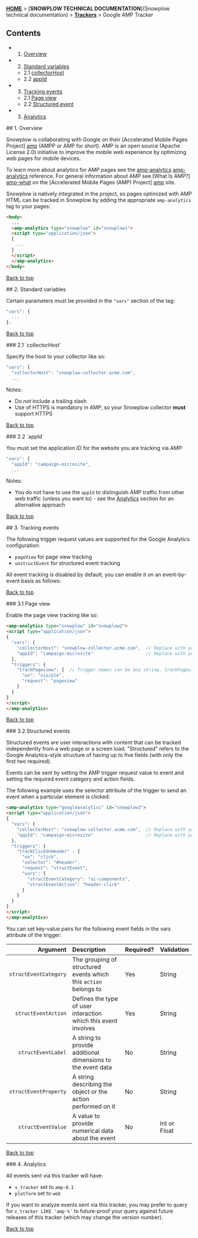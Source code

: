 <a name="top" />

[**HOME**](Home) > [**SNOWPLOW TECHNICAL DOCUMENTATION**](Snowplow technical documentation) > [**Trackers**](trackers) > Google AMP Tracker

## Contents

- 1. [Overview](#overview)  
- 2. [Standard variables](#vars)  
  - 2.1 [collectorHost](#collectorHost)  
  - 2.2 [appId](#appId)  
- 3. [Tracking events](#events)  
  - 2.1 [Page view](#pageView)  
  - 2.2 [Structured event](#structEvent)  
- 3. [Analytics](#analytics)  

<a name="overview" />
## 1. Overview

Snowplow is collaborating with Google on their [Accelerated Mobile Pages Project] [amp] (AMPP or AMP for short). AMP is an open source (Apache License 2.0) initiative to improve the mobile web experience by optimizing web pages for mobile devices.

To learn more about analytics for AMP pages see the [amp-analytics] [amp-analytics] reference. For general information about AMP see [What Is AMP?] [amp-what] on the [Accelerated Mobile Pages (AMP) Project] [amp] site.

Snowplow is natively integrated in the project, so pages optimized with AMP HTML can be tracked in Snowplow by adding the appropriate `amp-analytics` tag to your pages:

```html
<body>
  ...
  <amp-analytics type="snowplow" id="snowplow1">
  <script type="application/json">
  {
    ...
  }
  </script>
  </amp-analytics>
</body>
```

[Back to top](#top)

<a name="vars" />
## 2. Standard variables

Certain parameters must be provided in the `"vars"` section of the tag:

```javascript
"vars": {
  ...
},
```

[Back to top](#top)

<a name="collectorHost" />
### 2.1 `collectorHost`

Specify the host to your collector like so:

```javascript
"vars": {
  "collectorHost": "snowplow-collector.acme.com",
  ...
```

Notes:

* Do *not* include a trailing slash
* Use of HTTPS is mandatory in AMP, so your Snowplow collector **must** support HTTPS

[Back to top](#top)

<a name="appId" />
### 2.2 `appId`

You must set the application ID for the website you are tracking via AMP:

```javascript
"vars": {
  "appId": "campaign-microsite",
  ...
```

Notes:

* You do not have to use the `appId` to distinguish AMP traffic from other web traffic (unless you want to) - see the [Analytics](#analytics) section for an alternative approach

[Back to top](#top)

<a name="events" />
## 3. Tracking events

The following trigger request values are supported for the Google Analytics configuration:

 * `pageView` for page view tracking
 * `unstructEvent` for structured event tracking

All event tracking is disabled by default; you can enable it on an event-by-event basis as follows:

[Back to top](#top)

<a name="pageView" />
### 3.1 Page view

Enable the page view tracking like so:

```html
<amp-analytics type="snowplow" id="snowplow2">
<script type="application/json">
{
  "vars": {
    "collectorHost": "snowplow-collector.acme.com",  // Replace with your collector host
    "appId": "campaign-microsite"                    // Replace with your app ID
  },
  "triggers": {
    "trackPageview": {  // Trigger names can be any string. trackPageview is not a required name
      "on": "visible",
      "request": "pageview"
    }
  }
}
</script>
</amp-analytics>
```

[Back to top](#top)

<a name="structEvent" />
### 3.2 Structured events

Structured events are user interactions with content that can be tracked independently from a web page or a screen load. "Structured" refers to the Google Analytics-style structure of having up to five fields (with only the first two required).

Events can be sent by setting the AMP trigger request value to event and setting the required event category and action fields.

The following example uses the selector attribute of the trigger to send an event when a particular element is clicked:

```html
<amp-analytics type="googleanalytics" id="snowplow3">
<script type="application/json">
{
  "vars": {
    "collectorHost": "snowplow-collector.acme.com",  // Replace with your collector host
    "appId": "campaign-microsite"                    // Replace with your app ID
  },
  "triggers": {
    "trackClickOnHeader" : {
      "on": "click",
      "selector": "#header",
      "request": "structEvent",
      "vars": {
        "structEventCategory": "ui-components",
        "structEventAction": "header-click"
      }
    }
  }
}
</script>
</amp-analytics>
```

You can set key-value pairs for the following event fields in the vars attribute of the trigger:

| **Argument**          | **Description**                                                  | **Required?** | **Validation**           |
|----------------------:|:-----------------------------------------------------------------|:--------------|:-------------------------|
| `structEventCategory` | The grouping of structured events which this `action` belongs to | Yes           | String                   |
| `structEventAction`   | Defines the type of user interaction which this event involves   | Yes           | String                   |
| `structEventLabel`    | A string to provide additional dimensions to the event data      | No            | String                   |
| `structEventProperty` | A string describing the object or the action performed on it     | No            | String                   |
| `structEventValue`    | A value to provide numerical data about the event                | No            | Int or Float             |

[Back to top](#top)

<a name="analytics" />
### 4. Analytics

All events sent via this tracker will have:

* `v_tracker` set to `amp-0.1`
* `platform` set to `web`

If you want to analyze events sent via this tracker, you may prefer to query for `v_tracker LIKE 'amp-%'` to future-proof your query against future releases of this tracker (which may change the version number).

[Back to top](#top)

[amp]: https://www.ampproject.org/
[amp-what]: https://www.ampproject.org/docs/get_started/about-amp.html
[amp-analytics]: https://www.ampproject.org/docs/reference/extended/amp-analytics.html
